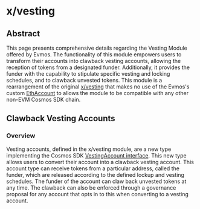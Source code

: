 # x/vesting

## Abstract

This page presents comprehensive details regarding the Vesting Module offered by Evmos. The functionality of this module empowers users to transform their accounts into clawback vesting accounts, allowing the reception of tokens from a designated funder. Additionally, it provides the funder with the capability to stipulate specific vesting and locking schedules, and to clawback unvested tokens.
This module is a rearrangement of the original [x/vesting](https://github.com/evmos/evmos/tree/main/x/vesting) that makes no use of the Evmos's custom [EthAccount](https://github.com/evmos/evmos/blob/6fda63866715b248bbd03c13461163a58de48c09/proto/ethermint/types/v1/account.proto#L14) to allows the module to be compatible with any other non-EVM Cosmos SDK chain.

## Clawback Vesting Accounts

### Overview

Vesting accounts, defined in the x/vesting module, are a new type implementing the Cosmos SDK [VestingAccount interface](https://docs.cosmos.network/main/modules/auth/vesting#vesting-account-types). This new type allows users to convert their account into a clawback vesting account. This account type can receive tokens from a particular address, called the funder, which are released according to the defined lockup and vesting schedules. The funder of the account can claw back unvested tokens at any time. The clawback can also be enforced through a governance proposal for any account that opts in to this when converting to a vesting account.

